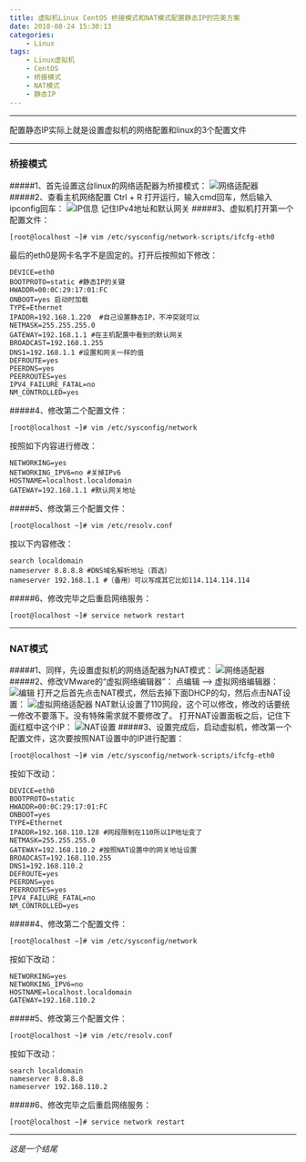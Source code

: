 ```yaml
---
title: 虚拟机Linux CentOS 桥接模式和NAT模式配置静态IP的完美方案
date: 2018-08-24 15:30:13
categories: 
	- Linux
tags: 
	- Linux虚拟机
	- CentOS
	- 桥接模式
	- NAT模式
	- 静态IP
---
```


***
配置静态IP实际上就是设置虚拟机的网络配置和linux的3个配置文件
***
### 桥接模式
#####1、首先设置这台linux的网络适配器为桥接模式：
![网络适配器](https://upload-images.jianshu.io/upload_images/10709282-a1fb8fde95cec95a.png?imageMogr2/auto-orient/strip%7CimageView2/2/w/1240)
#####2、查看主机网络配置
Ctrl + R 打开运行，输入cmd回车，然后输入ipconfig回车：
![IP信息](https://upload-images.jianshu.io/upload_images/10709282-0cf0d4bfcb59f369.png?imageMogr2/auto-orient/strip%7CimageView2/2/w/1240)
记住IPv4地址和默认网关
#####3、虚拟机打开第一个配置文件：
```
[root@localhost ~]# vim /etc/sysconfig/network-scripts/ifcfg-eth0
```
最后的eth0是网卡名字不是固定的。打开后按照如下修改：
```
DEVICE=eth0
BOOTPROTO=static #静态IP的关键
HWADDR=00:0C:29:17:01:FC
ONBOOT=yes 启动时加载
TYPE=Ethernet
IPADDR=192.168.1.220  #自己设置静态IP，不冲突就可以
NETMASK=255.255.255.0
GATEWAY=192.168.1.1 #在主机配置中看到的默认网关
BROADCAST=192.168.1.255
DNS1=192.168.1.1 #设置和网关一样的值
DEFROUTE=yes
PEERDNS=yes
PEERROUTES=yes
IPV4_FAILURE_FATAL=no
NM_CONTROLLED=yes
```
#####4、修改第二个配置文件：
```
[root@localhost ~]# vim /etc/sysconfig/network
```
按照如下内容进行修改：
```
NETWORKING=yes
NETWORKING_IPV6=no #关掉IPv6
HOSTNAME=localhost.localdomain
GATEWAY=192.168.1.1 #默认网关地址
```
#####5、修改第三个配置文件：
```
[root@localhost ~]# vim /etc/resolv.conf
```
按以下内容修改：
```
search localdomain
nameserver 8.8.8.8 #DNS域名解析地址（首选）
nameserver 192.168.1.1 #（备用）可以写成其它比如114.114.114.114
```
#####6、修改完毕之后重启网络服务：
```
[root@localhost ~]# service network restart
```
***
### NAT模式
#####1、同样，先设置虚拟机的网络适配器为NAT模式：
![网络适配器](https://upload-images.jianshu.io/upload_images/10709282-de0f8c1eb864dcc8.png?imageMogr2/auto-orient/strip%7CimageView2/2/w/1240)
#####2、修改VMware的“虚拟网络编辑器”：
点编辑 --> 虚拟网络编辑器：
![编辑](https://upload-images.jianshu.io/upload_images/10709282-1a60a0cc0bf04b7f.png?imageMogr2/auto-orient/strip%7CimageView2/2/w/1240)
打开之后首先点击NAT模式，然后去掉下面DHCP的勾，然后点击NAT设置：
![虚拟网络适配器](https://upload-images.jianshu.io/upload_images/10709282-01407b0fda24d9f2.png?imageMogr2/auto-orient/strip%7CimageView2/2/w/1240)
NAT默认设置了110网段，这个可以修改，修改的话要统一修改不要落下。没有特殊需求就不要修改了。
打开NAT设置面板之后，记住下面红框中这个IP：
![NAT设置](https://upload-images.jianshu.io/upload_images/10709282-6ea5a10840d68cac.png?imageMogr2/auto-orient/strip%7CimageView2/2/w/1240)
#####3、设置完成后，启动虚拟机，修改第一个配置文件，这次要按照NAT设置中的IP进行配置：
```
[root@localhost ~]# vim /etc/sysconfig/network-scripts/ifcfg-eth0
```
按如下改动：
```
DEVICE=eth0
BOOTPROTO=static
HWADDR=00:0C:29:17:01:FC
ONBOOT=yes
TYPE=Ethernet
IPADDR=192.168.110.128 #网段限制在110所以IP地址变了
NETMASK=255.255.255.0
GATEWAY=192.168.110.2 #按照NAT设置中的网关地址设置
BROADCAST=192.168.110.255
DNS1=192.168.110.2
DEFROUTE=yes
PEERDNS=yes
PEERROUTES=yes
IPV4_FAILURE_FATAL=no
NM_CONTROLLED=yes
```
#####4、修改第二个配置文件：
```
[root@localhost ~]# vim /etc/sysconfig/network
```
按如下改动：
```
NETWORKING=yes
NETWORKING_IPV6=no
HOSTNAME=localhost.localdomain
GATEWAY=192.168.110.2
```
#####5、修改第三个配置文件：
```
[root@localhost ~]# vim /etc/resolv.conf
```
按如下改动：
```
search localdomain
nameserver 8.8.8.8
nameserver 192.168.110.2
```
#####6、修改完毕之后重启网络服务：
```
[root@localhost ~]# service network restart
```
***
*这是一个结尾*